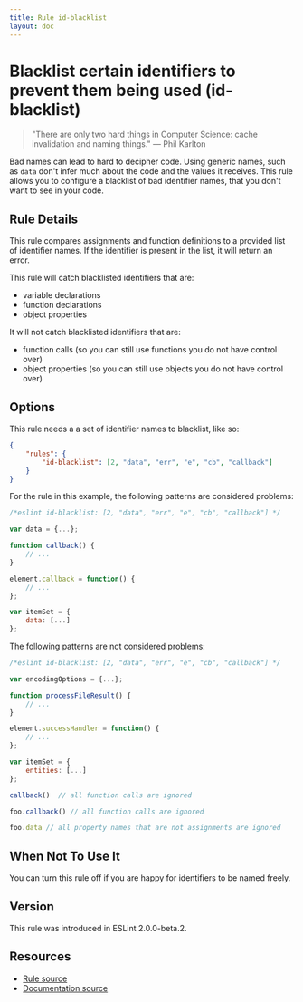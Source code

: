 ```yaml
---
title: Rule id-blacklist
layout: doc
---
```

<!-- Note: No pull requests accepted for this file. See README.md in the root directory for details. -->

# Blacklist certain identifiers to prevent them being used (id-blacklist)

> "There are only two hard things in Computer Science: cache invalidation and naming things." — Phil Karlton

Bad names can lead to hard to decipher code. Using generic names, such as `data` don't infer much about the code and the values it receives. This rule allows you to configure a blacklist of bad identifier names, that you don't want to see in your code.

## Rule Details

This rule compares assignments and function definitions to a provided list of identifier names. If the identifier is present in the list, it will return an error.

This rule will catch blacklisted identifiers that are:

- variable declarations
- function declarations
- object properties

It will not catch blacklisted identifiers that are:

- function calls (so you can still use functions you do not have control over)
- object properties (so you can still use objects you do not have control over)


## Options

This rule needs a a set of identifier names to blacklist, like so:

```json
{
    "rules": {
        "id-blacklist": [2, "data", "err", "e", "cb", "callback"]
    }
}
```

For the rule in this example, the following patterns are considered problems:

```js
/*eslint id-blacklist: [2, "data", "err", "e", "cb", "callback"] */

var data = {...};

function callback() {
    // ...
}

element.callback = function() {
    // ...
};

var itemSet = {
    data: [...]
};
```

The following patterns are not considered problems:

```js
/*eslint id-blacklist: [2, "data", "err", "e", "cb", "callback"] */

var encodingOptions = {...};

function processFileResult() {
    // ...
}

element.successHandler = function() {
    // ...
};

var itemSet = {
    entities: [...]
};

callback()  // all function calls are ignored

foo.callback() // all function calls are ignored

foo.data // all property names that are not assignments are ignored
```

## When Not To Use It

You can turn this rule off if you are happy for identifiers to be named freely.

## Version

This rule was introduced in ESLint 2.0.0-beta.2.

## Resources

* [Rule source](https://github.com/eslint/eslint/tree/master/lib/rules/id-blacklist.js)
* [Documentation source](https://github.com/eslint/eslint/tree/master/docs/rules/id-blacklist.md)
